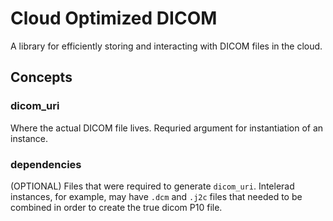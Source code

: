 # Cloud Optimized DICOM

A library for efficiently storing and interacting with DICOM files in the cloud.

## Concepts

### dicom_uri
Where the actual DICOM file lives. Requried argument for instantiation of an instance.

### dependencies
(OPTIONAL) Files that were required to generate `dicom_uri`.
Intelerad instances, for example, may have `.dcm` and `.j2c` files that needed to be combined in order to create the true dicom P10 file.

